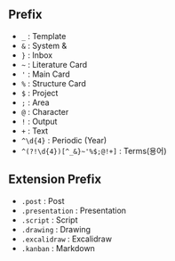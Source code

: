 ## Prefix

- `_` : Template
- `&` : System & 
- `}` : Inbox
- `~` : Literature Card
- `'` : Main Card
- `%` : Structure Card
- `$` : Project
- `;` : Area
- `@` : Character
- `!` : Output
- `+` : Text
- `^\d{4}` : Periodic (Year)
- `^(?!\d{4})[^_&}~'%$;@!+]` : Terms(용어)

## Extension Prefix

- `.post` : Post
- `.presentation` : Presentation
- `.script` : Script
- `.drawing` : Drawing
- `.excalidraw` : Excalidraw
- `.kanban` : Markdown